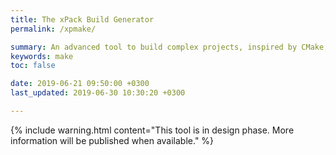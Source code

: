 ```yaml
---
title: The xPack Build Generator
permalink: /xpmake/

summary: An advanced tool to build complex projects, inspired by CMake, but with the configuration files in JSON and actions in JavaScript (in design phase).
keywords: make
toc: false

date: 2019-06-21 09:50:00 +0300
last_updated: 2019-06-30 10:30:20 +0300

---
```


{% include warning.html content="This tool is in design phase. More 
information will be published when available." %}
